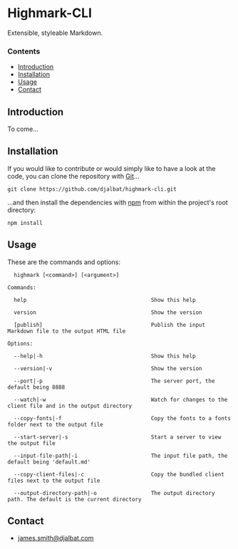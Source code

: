 # Highmark-CLI

Extensible, styleable Markdown.

### Contents

- [Introduction](#introduction)
- [Installation](#installation)
- [Usage](#usage)
- [Contact](#contact)

## Introduction

To come...

## Installation

If you would like to contribute or would simply like to have a look at the code, you can clone the repository with [Git](https://git-scm.com/)...

    git clone https://github.com/djalbat/highmark-cli.git

...and then install the dependencies with [npm](https://www.npmjs.com/) from within the project's root directory:

    npm install

## Usage

These are the commands and options:

```
  highmark [<command>] [<argument>]          

Commands:

  help                                       Show this help
  
  version                                    Show the version
  
  [publish]                                  Publish the input Markdown file to the output HTML file

Options:

  --help|-h                                  Show this help
  
  --version|-v                               Show the version

  --port|-p                                  The server port, the default being 8888

  --watch|-w                                 Watch for changes to the client file and in the output directory 

  --copy-fonts|-f                            Copy the fonts to a fonts folder next to the output file

  --start-server|-s                          Start a server to view the output file

  --input-file-path|-i                       The input file path, the default being 'default.md'

  --copy-client-files|-c                     Copy the bundled client files next to the output file

  --output-directory-path|-o                 The output directory path. The default is the current directory
```

## Contact

* james.smith@djalbat.com

